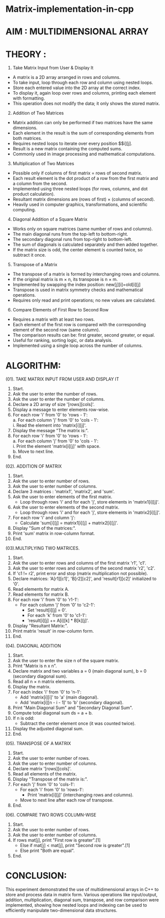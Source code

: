 # Matrix-implementation-in-cpp
# AIM : MULTIDIMENSIONAL ARRAY 

# THEORY :
1. Take Matrix Input from User & Display It
- A matrix is a 2D array arranged in rows and columns.
- To take input, loop through each row and column using nested loops.
- Store each entered value into the 2D array at the correct index.
- To display it, again loop over rows and columns, printing each element with formatting.
- This operation does not modify the data; it only shows the stored matrix.

2. Addition of Two Matrices
- Matrix addition can only be performed if two matrices have the same dimensions.
- Each element in the result is the sum of corresponding elements from both matrices.
- Requires nested loops to iterate over every position $$i][j].
- Result is a new matrix containing the computed sums.
- Commonly used in image processing and mathematical computations.

3. Multiplication of Two Matrices
- Possible only if columns of first matrix = rows of second matrix.
- Each result element is the dot product of a row from the first matrix and a column from the second.
- Implemented using three nested loops (for rows, columns, and dot product calculation).
- Resultant matrix dimensions are (rows of first) × (columns of second).
- Heavily used in computer graphics, transformations, and scientific computing.

4. Diagonal Addition of a Square Matrix
- Works only on square matrices (same number of rows and columns).
- The main diagonal runs from the top-left to bottom-right.
- The secondary diagonal runs from top-right to bottom-left.
- The sum of diagonals is calculated separately and then added together.
- If the matrix size is odd, the center element is counted twice, so subtract it once.

5. Transpose of a Matrix
- The transpose of a matrix is formed by interchanging rows and columns.
- If the original matrix is m × n, its transpose is n × m.
- Implemented by swapping the index position: new[j][i]=old[i][j]
- Transpose is used in matrix symmetry checks and mathematical operations.
- Requires only read and print operations; no new values are calculated.

6. Compare Elements of First Row to Second Row
- Requires a matrix with at least two rows.
- Each element of the first row is compared with the corresponding element of the second row (same column).
- The comparison results can be: first greater, second greater, or equal.
- Useful for ranking, sorting logic, or data analysis.
- Implemented using a single loop across the number of columns.

# ALGORITHM:

(01). TAKE MATRIX INPUT FROM USER AND DISPLAY IT
1. Start.
2. Ask the user to enter the number of rows.
3. Ask the user to enter the number of columns.
4. Declare a 2D array of size '[rows][cols]'.
5. Display a message to enter elements row-wise.
6. For each row 'i' from '0' to 'rows - 1':  
   a. For each column 'j' from '0' to 'cols - 1':  
      i. Read the element into 'matrix[i][j]'.
7. Display the message "The matrix is:".
8. For each row 'i' from '0' to 'rows - 1':  
   a. For each column 'j' from '0' to 'cols - 1':  
      i. Print the element 'matrix[i][j]' with space.  
   b. Move to next line.
9. End.

(02). ADDITION OF MATRIX
1. Start.
2. Ask the user to enter number of rows.
3. Ask the user to enter number of columns.
4. Declare 3 matrices : 'matrix1', 'matrix2', and 'sum'.
5. Ask the user to enter elements of the first matrix.  
   - Loop through rows 'i' and for each 'j', store elements in 'matrix1[i][j]'.
6. Ask the user to enter elements of the second matrix.  
   - Loop through rows 'i' and for each 'j', store elements in 'matrix2[i][j]'.
7. For each row 'i' and column 'j':  
   - Calculate 'sum[i][j] = matrix1[i][j] + matrix2[i][j]'.
8. Display "Sum of the matrices:".
9. Print 'sum' matrix in row-column format.
10. End.

(03).MULTIPLYING TWO MATRICES.

1. Start.
2. Ask the user to enter rows and columns of the first matrix 'r1', 'c1'.
3. Ask the user to enter rows and columns of the second matrix 'r2', 'c2'.
4. If 'c1 != r2', print error and stop (matrix multiplication not possible).
5. Declare matrices: 'A[r1][c1]', 'B[r2][c2]', and 'result[r1][c2]' initialized to '0'.
6. Read elements for matrix A.
7. Read elements for matrix B.
8. For each row 'i' from '0' to 'r1-1':
   - For each column 'j' from '0' to 'c2-1':
     - Set 'result[i][j] = 0'.
     - For each 'k' from '0' to 'c1-1':
     - 'result[i][j] += A[i][k] * B[k][j]'.
9. Display "Resultant Matrix:".
10. Print matrix 'result' in row-column form.
11. End.

(04). DIAGONAL ADDITION

1. Start.
2. Ask the user to enter the size n of the square matrix.
3. Print "Matrix is n x n".
4. Declare matrix and two variables a = 0 (main diagonal sum), b = 0 (secondary diagonal sum).
5. Read all n × n matrix elements.
6. Display the matrix.
7. For each index 'i' from '0' to 'n-1':
   - Add 'matrix[i][i]' to 'a' (main diagonal).
   - Add 'matrix[i][n - i - 1]' to 'b' (secondary diagonal).
8. Print "Main Diagonal Sum" and "Secondary Diagonal Sum".
9. Compute total diagonal sum ds = a + b.
10. If n is odd:
    - Subtract the center element once (it was counted twice).
11. Display the adjusted diagonal sum.
12. End.

(05). TRANSPOSE OF A MATRIX
1. Start.
2. Ask the user to enter number of rows.
3. Ask the user to enter number of columns.
4. Declare matrix '[rows][cols]'.
5. Read all elements of the matrix.
6. Display "Transpose of the matrix is:".
7. For each 'j' from '0' to 'cols-1':
   - For each 'i' from '0' to 'rows-1':
     - Print 'matrix[i][j]' (interchanging rows and columns).
   - Move to next line after each row of transpose.
8. End.

(06). COMPARE TWO ROWS COLUMN-WISE 
1. Start.
2. Ask the user to enter number of rows.
3. Ask the user to enter number of columns.
4. If rows  mat[j], print "First row is greater".[1]
   - Else if mat[j] < mat[j], print "Second row is greater".[1]
   - Else print "Both are equal".
9. End.

# CONCLUSION:
This experiment demonstrated the use of multidimensional arrays in C++ to store and process data in matrix form. Various operations like input/output, addition, multiplication, diagonal sum, transpose, and row comparison were implemented, showing how nested loops and indexing can be used to efficiently manipulate two-dimensional data structures.
